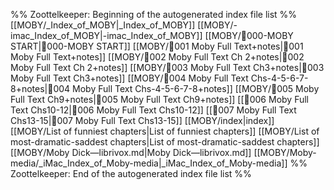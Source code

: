 %% Zoottelkeeper: Beginning of the autogenerated index file list  %%
 [[MOBY/_Index_of_MOBY|_Index_of_MOBY]]
 [[MOBY/-imac_Index_of_MOBY|-imac_Index_of_MOBY]]
 [[MOBY/🎤000-MOBY START|🎤000-MOBY START]]
 [[MOBY/🎤001 Moby Full Text+notes|🎤001 Moby Full Text+notes]]
 [[MOBY/🎤002 Moby Full Text Ch 2+notes|🎤002 Moby Full Text Ch 2+notes]]
 [[MOBY/🎤003 Moby Full Text Ch3+notes|🎤003 Moby Full Text Ch3+notes]]
 [[MOBY/🎤004 Moby Full Text Chs-4-5-6-7-8+notes|🎤004 Moby Full Text Chs-4-5-6-7-8+notes]]
 [[MOBY/🎤005 Moby Full Text Ch9+notes|🎤005 Moby Full Text Ch9+notes]]
 [[🎤006 Moby Full Text Chs10-12|🎤006 Moby Full Text Chs10-12]]
 [[🎤007 Moby Full Text Chs13-15|🎤007 Moby Full Text Chs13-15]]
 [[MOBY/index|index]]
 [[MOBY/List of funniest chapters|List of funniest chapters]]
 [[MOBY/List of most-dramatic-saddest chapters|List of most-dramatic-saddest chapters]]
 [[MOBY/Moby Dick—librivox.md|Moby Dick—librivox.md]]
 [[MOBY/Moby-media/_iMac_Index_of_Moby-media|_iMac_Index_of_Moby-media]]
%% Zoottelkeeper: End of the autogenerated index file list  %%
